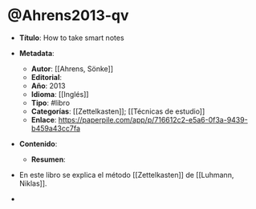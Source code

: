 # @Ahrens2013-qv

- **Título**: How to take smart notes
- **Metadata**:
	- **Autor**: [[Ahrens, Sönke]]
	- **Editorial**:
	- **Año**: 2013
	- **Idioma**: [[Inglés]]
	- **Tipo**: #libro
	- **Categorías**: [[Zettelkasten]]; [[Técnicas de estudio]]
	- **Enlace**: https://paperpile.com/app/p/716612c2-e5a6-0f3a-9439-b459a43cc7fa
- **Contenido**:
	- **Resumen**:

- En este libro se explica el método [[Zettelkasten]] de [[Luhmann, Niklas]].
- 
